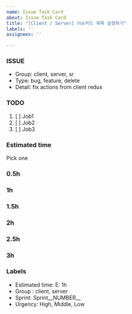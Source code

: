 ```yaml
---
name: Issue Task Card
about: Issue Task Card
title: "[Client / Server] 이슈카드 제목 설정하기"
labels: ''
assignees: ''

---
```


### ISSUE
- Group:  client, server, sr
- Type: bug, feature, delete
- Detail: fix actions from client redux

### TODO
1. [ ] Job1
2. [ ] Job2
3. [ ] Job3

### Estimated time
Pick one
### 0.5h
### 1h
### 1.5h
### 2h
### 2.5h
### 3h

### Labels
- Estimated time: E: 1h
- Group : client, server
- Sprint: Sprint__NUMBER__
- Urgency: High, Middle, Low
